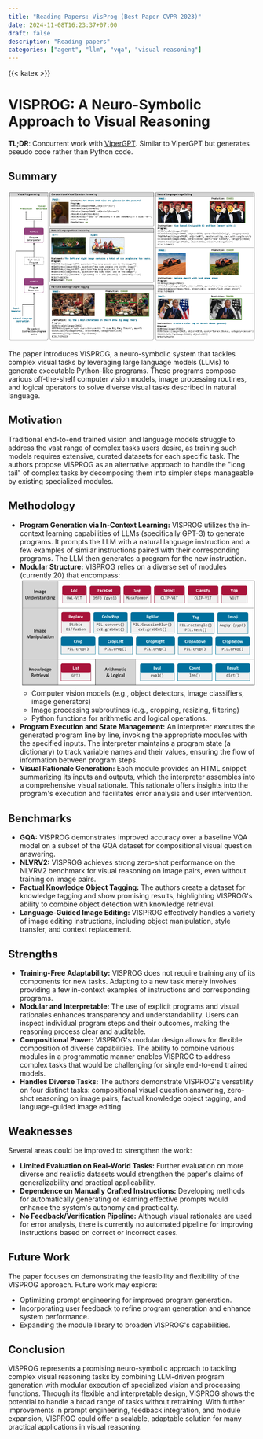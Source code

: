 ```yaml
---
title: "Reading Papers: VisProg (Best Paper CVPR 2023)"
date: 2024-11-08T16:23:37+07:00
draft: false 
description: "Reading papers"
categories: ["agent", "llm", "vqa", "visual reasoning"]
---
```

{{< katex >}}

# VISPROG: A Neuro-Symbolic Approach to Visual Reasoning

**TL;DR**: Concurrent work with [ViperGPT](https://itskoi.github.io/posts/reading-papers-vipergpt/). Similar to ViperGPT but generates pseudo code rather than Python code.

## Summary

![visprog](./visprog.png)

The paper introduces VISPROG, a neuro-symbolic system that tackles complex visual tasks by leveraging large language models (LLMs) to generate executable Python-like programs. These programs compose various off-the-shelf computer vision models, image processing routines, and logical operators to solve diverse visual tasks described in natural language.

## Motivation

Traditional end-to-end trained vision and language models struggle to address the vast range of complex tasks users desire, as training such models requires extensive, curated datasets for each specific task. The authors propose VISPROG as an alternative approach to handle the "long tail" of complex tasks by decomposing them into simpler steps manageable by existing specialized modules.

## Methodology

- **Program Generation via In-Context Learning:** VISPROG utilizes the in-context learning capabilities of LLMs (specifically GPT-3) to generate programs. It prompts the LLM with a natural language instruction and a few examples of similar instructions paired with their corresponding programs. The LLM then generates a program for the new instruction.
- **Modular Structure:** VISPROG relies on a diverse set of modules (currently 20) that encompass:
![modules](./modules.png)
  - Computer vision models (e.g., object detectors, image classifiers, image generators)
  - Image processing subroutines (e.g., cropping, resizing, filtering)
  - Python functions for arithmetic and logical operations.
- **Program Execution and State Management:** An interpreter executes the generated program line by line, invoking the appropriate modules with the specified inputs. The interpreter maintains a program state (a dictionary) to track variable names and their values, ensuring the flow of information between program steps.
- **Visual Rationale Generation:** Each module provides an HTML snippet summarizing its inputs and outputs, which the interpreter assembles into a comprehensive visual rationale. This rationale offers insights into the program's execution and facilitates error analysis and user intervention.

## Benchmarks

- **GQA:** VISPROG demonstrates improved accuracy over a baseline VQA model on a subset of the GQA dataset for compositional visual question answering.
- **NLVRV2:** VISPROG achieves strong zero-shot performance on the NLVRV2 benchmark for visual reasoning on image pairs, even without training on image pairs.
- **Factual Knowledge Object Tagging:** The authors create a dataset for knowledge tagging and show promising results, highlighting VISPROG's ability to combine object detection with knowledge retrieval.
- **Language-Guided Image Editing:** VISPROG effectively handles a variety of image editing instructions, including object manipulation, style transfer, and context replacement.

## Strengths

- **Training-Free Adaptability:** VISPROG does not require training any of its components for new tasks. Adapting to a new task merely involves providing a few in-context examples of instructions and corresponding programs.
- **Modular and Interpretable:** The use of explicit programs and visual rationales enhances transparency and understandability. Users can inspect individual program steps and their outcomes, making the reasoning process clear and auditable.
- **Compositional Power:** VISPROG's modular design allows for flexible composition of diverse capabilities. The ability to combine various modules in a programmatic manner enables VISPROG to address complex tasks that would be challenging for single end-to-end trained models.
- **Handles Diverse Tasks:** The authors demonstrate VISPROG's versatility on four distinct tasks: compositional visual question answering, zero-shot reasoning on image pairs, factual knowledge object tagging, and language-guided image editing.

## Weaknesses

Several areas could be improved to strengthen the work:

- **Limited Evaluation on Real-World Tasks:** Further evaluation on more diverse and realistic datasets would strengthen the paper's claims of generalizability and practical applicability.
- **Dependence on Manually Crafted Instructions:** Developing methods for automatically generating or learning effective prompts would enhance the system's autonomy and practicality.
- **No Feedback/Verification Pipeline:** Although visual rationales are used for error analysis, there is currently no automated pipeline for improving instructions based on correct or incorrect cases.

## Future Work

The paper focuses on demonstrating the feasibility and flexibility of the VISPROG approach. Future work may explore:

- Optimizing prompt engineering for improved program generation.
- Incorporating user feedback to refine program generation and enhance system performance.
- Expanding the module library to broaden VISPROG's capabilities.

## Conclusion

VISPROG represents a promising neuro-symbolic approach to tackling complex visual reasoning tasks by combining LLM-driven program generation with modular execution of specialized vision and processing functions. Through its flexible and interpretable design, VISPROG shows the potential to handle a broad range of tasks without retraining. With further improvements in prompt engineering, feedback integration, and module expansion, VISPROG could offer a scalable, adaptable solution for many practical applications in visual reasoning.
